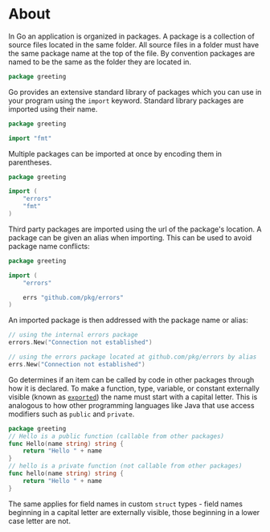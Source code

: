 # About

In Go an application is organized in packages.
A package is a collection of source files located in the same folder.
All source files in a folder must have the same package name at the top of the file.
By convention packages are named to be the same as the folder they are located in.

```go
package greeting
```

Go provides an extensive standard library of packages which you can use in your program using the `import` keyword.
Standard library packages are imported using their name.

```go
package greeting

import "fmt"
```

Multiple packages can be imported at once by encoding them in parentheses.

```go
package greeting

import (
    "errors"
    "fmt"
)
```

Third party packages are imported using the url of the package's location.
A package can be given an alias when importing.
This can be used to avoid package name conflicts:

```go
package greeting

import (
	"errors"

	errs "github.com/pkg/errors"
)
```

An imported package is then addressed with the package name or alias:

```go
// using the internal errors package
errors.New("Connection not established")

// using the errors package located at github.com/pkg/errors by alias
errs.New("Connection not established")
```

Go determines if an item can be called by code in other packages through how it is declared.
To make a function, type, variable, or constant externally visible (known as [`exported`](https://golang.org/ref/spec#Exported_identifiers)) the name must start with a capital letter.
This is analogous to how other programming languages like Java that use access modifiers such as `public` and `private`.

```go
package greeting
// Hello is a public function (callable from other packages)
func Hello(name string) string {
    return "Hello " + name
}
// hello is a private function (not callable from other packages)
func hello(name string) string {
    return "Hello " + name
}
```

The same applies for field names in custom `struct` types - field names beginning in a capital letter are externally visible, those beginning in a lower case letter are not.
